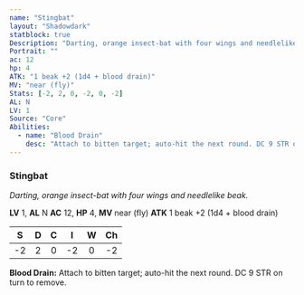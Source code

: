 ```yaml
---
name: "Stingbat"
layout: "Shadowdark"
statblock: true
Description: "Darting, orange insect-bat with four wings and needlelike beak."
Portrait: ""
ac: 12
hp: 4
ATK: "1 beak +2 (1d4 + blood drain)"
MV: "near (fly)"
Stats: [-2, 2, 0, -2, 0, -2]
AL: N
LV: 1
Source: "Core"
Abilities:
  - name: "Blood Drain"
    desc: "Attach to bitten target; auto-hit the next round. DC 9 STR on turn to remove."
---
```


### Stingbat

_Darting, orange insect-bat with four wings and needlelike beak._

**LV** 1, **AL** N
**AC** 12, **HP** 4, **MV** near (fly)
**ATK** 1 beak +2 (1d4 + blood drain)

|  S  |  D  |  C  |  I  |  W  |  Ch  |
|:---:|:---:|:---:|:---:|:---:|:----:|
| -2 | 2 | 0 | -2 | 0 | -2 |

**Blood Drain:** Attach to bitten target; auto-hit the next round. DC 9 STR on turn to remove.

